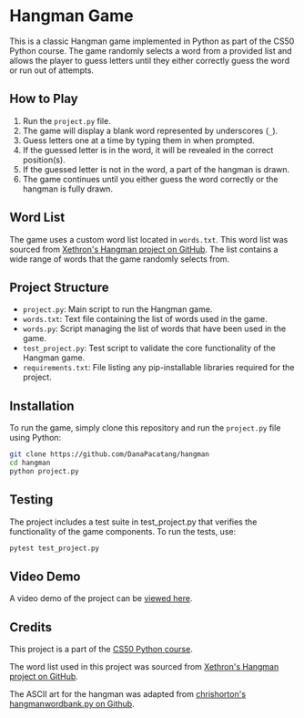 # Hangman Game

This is a classic Hangman game implemented in Python as part of the CS50 Python course. The game randomly selects a word from a provided list and allows the player to guess letters until they either correctly guess the word or run out of attempts.

## How to Play

1. Run the `project.py` file.
2. The game will display a blank word represented by underscores (`_`).
3. Guess letters one at a time by typing them in when prompted.
4. If the guessed letter is in the word, it will be revealed in the correct position(s).
5. If the guessed letter is not in the word, a part of the hangman is drawn.
6. The game continues until you either guess the word correctly or the hangman is fully drawn.

## Word List

The game uses a custom word list located in `words.txt`. This word list was sourced from [Xethron's Hangman project on GitHub](https://github.com/Xethron/Hangman). The list contains a wide range of words that the game randomly selects from.

## Project Structure

- `project.py`: Main script to run the Hangman game.
- `words.txt`: Text file containing the list of words used in the game.
- `words.py`: Script managing the list of words that have been used in the game.
- `test_project.py`: Test script to validate the core functionality of the Hangman game.
- `requirements.txt`: File listing any pip-installable libraries required for the project.

## Installation

To run the game, simply clone this repository and run the `project.py` file using Python:

```bash
git clone https://github.com/DanaPacatang/hangman
cd hangman
python project.py
```

## Testing
The project includes a test suite in test_project.py that verifies the functionality of the game components. To run the tests, use:

```bash
pytest test_project.py
```

## Video Demo
A video demo of the project can be [viewed here](youtube.com).

## Credits
This project is a part of the [CS50 Python course](https://www.edx.org/learn/python/harvard-university-cs50-s-introduction-to-programming-with-python).

The word list used in this project was sourced from [Xethron's Hangman project on GitHub](https://github.com/Xethron/Hangman).

The ASCII art for the hangman was adapted from [chrishorton's hangmanwordbank.py on Github](https://gist.github.com/chrishorton/8510732aa9a80a03c829b09f12e20d9c).
